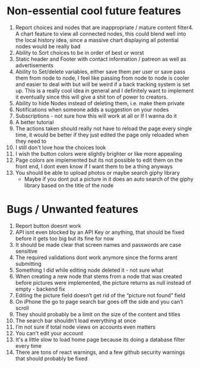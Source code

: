 # Non-essential cool future features

1. Report choices and nodes that are inappropriate / mature content filter4. A chart feature to view all connected nodes, this could blend well into the local history idea, since a massive chart displaying all potential nodes would be really bad
2. Ability to Sort choices to be in order of best or worst
3. Static header and Footer with contact information / patreon as well as advertisements
4. Ability to Set/delete variables, either save them per user or save pass them from node to node, I feel like passing from node to node is cooler and easier to deal with but will be weird if a back tracking system is set up. This is a really cool idea in general and I definitely want to implement it eventually since this will give a shit ton of power to creators.
5. Ability to hide Nodes instead of deleting them, i.e. make them private
6. Notifications when someone adds a suggestion on your nodes
7. Subscriptions - not sure how this will work at all or If I wanna do it
8. A better tutorial
9. The actions taken should really not have to reload the page every single time, it would be better if they just edited the page only reloaded when they need to
10. I still don't love how the choices look
11. I wish the button colors were slightly brighter or like more appealing
12. Page colors are implemented but its not possible to edit them on the front end, I dont even know if I want them to be a thing anyways
13. You should be able to upload photos or maybe search giphy library
    - Maybe if you dont put a picture in it does an auto search of the giphy library based on the title of the node

# Bugs / Unwanted features

1. Report button doesnt work
2. API isnt even blocked by an API Key or anything, that should be fixed before it gets too big but its fine for now
3. It should be made clear that screen names and passwords are case sensitive
4. The required validations dont work anymore since the forms arent submitting
5. Something I did while editing node deleted it - not sure what
6. When creating a new node that stems from a node that was created before pictures were implemented, the picture returns as null instead of empty - backend fix
7. Editing the picture field doesn’t get rid of the “picture not found” field
8. On iPhone the go to page search bar goes off the side and you can’t scroll
9. They should probably be a limit on the size of the content and titles
10. The search bar shouldn’t load everything at once
11. I’m not sure if total node views on accounts even matters
12. You can't edit your account
13. It's a little slow to load home page because its doing a database filter every time
14. There are tons of react warnings, and a few github security warnings that should probably be fixed
